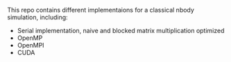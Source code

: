 This repo contains different implementaions for a classical nbody simulation, including:
- Serial implementation, naive and blocked matrix multiplication optimized 
- OpenMP 
- OpenMPI 
- CUDA 
